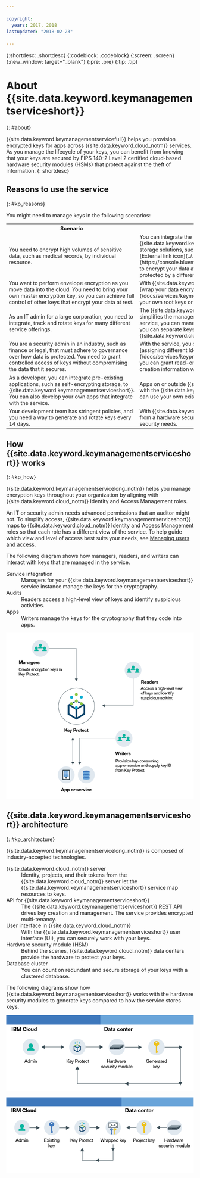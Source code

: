 ```yaml
---

copyright:
  years: 2017, 2018
lastupdated: "2018-02-23"

---
```


{:shortdesc: .shortdesc}
{:codeblock: .codeblock}
{:screen: .screen}
{:new_window: target="_blank"}
{:pre: .pre}
{:tip: .tip}

# About {{site.data.keyword.keymanagementserviceshort}}
{: #about}

{{site.data.keyword.keymanagementservicefull}} helps you provision encrypted keys for apps across {{site.data.keyword.cloud_notm}} services. As you manage the lifecycle of your keys, you can benefit from knowing that your keys are secured by FIPS 140-2 Level 2 certified cloud-based hardware security modules (HSMs) that protect against the theft of information.
{: shortdesc}

## Reasons to use the service
{: #kp_reasons}

You might need to manage keys in the following scenarios:

<table>
  <tr>
    <th>Scenario</th>
    <th>Reasons</th>
  </tr>
  <tr>
    <td>You need to encrypt high volumes of sensitive data, such as medical records, by individual resource.</td>
    <td>You can integrate the {{site.data.keyword.keymanagementserviceshort}} service with storage solutions, such as [{{site.data.keyword.objectstorageshort}} ![External link icon](../../icons/launch-glyph.svg "External link icon")](https://console.bluemix.net/docs/services/ObjectStorage/index.html), to encrypt your data at rest in the cloud. Each document can be protected by a different key, so you have granular control of your data.</td>
  </tr>
  <tr>
    <td>You want to perform envelope encryption as you move data into the cloud. You need to bring your own master encryption key, so you can achieve full control of other keys that encrypt your data at rest.</td>
    <td>With {{site.data.keyword.keymanagementserviceshort}}, you can [wrap your data encryption keys with a highly secure root key](/docs/services/keymgmt/keyprotect_envelope.html). You can bring your own root keys or create them in the service.</td>
  </tr>
  <tr>
    <td>As an IT admin for a large corporation, you need to integrate, track and rotate keys for many different service offerings.</td>
    <td>The {{site.data.keyword.keymanagementserviceshort}} interface simplifies the management of multiple encryption services. With the service, you can manage and sort keys in one centralized location, or you can separate keys by project and house them in different {{site.data.keyword.cloud_notm}} spaces.</td>
  </tr>
  <tr>
    <td>You are a security admin in an industry, such as finance or legal, that must adhere to governance over how data is protected. You need to grant controlled access of keys without compromising the data that it secures.</td>
    <td>With the service, you can control user access to manage keys by [assigning different Identity and Access Management roles](/docs/services/keyprotect_manage_access.html#roles). For example, you can grant read-only access to users who need to view key creation information without viewing the key material.</td>
  <tr>
    <td>As a developer, you can integrate pre-existing applications, such as self-encrypting storage, to {{site.data.keyword.keymanagementserviceshort}}. You can also develop your own apps that integrate with the service.</td>
    <td>Apps on or outside {{site.data.keyword.cloud_notm}} can integrate with the {{site.data.keyword.keymanagementserviceshort}} APIs. You can use your own existing keys for your apps. </td>
  </tr>
  <tr>
    <td>Your development team has stringent policies, and you need a way to generate and rotate keys every 14 days.</td>
    <td>With {{site.data.keyword.cloud_notm}}, you can rapidly generate keys from a hardware security module (HSM) to meet your on-going security needs.</td>
  </tr>
</table>

## How {{site.data.keyword.keymanagementserviceshort}} works
{: #kp_how}

{{site.data.keyword.keymanagementservicelong_notm}} helps you manage encryption keys throughout your organization by aligning with {{site.data.keyword.cloud_notm}} Identity and Access Management roles.

An IT or security admin needs advanced permissions that an auditor might not. To simplify access, {{site.data.keyword.keymanagementserviceshort}} maps to {{site.data.keyword.cloud_notm}} Identity and Access Management roles so that each role has a different view of the service. To help guide which view and level of access best suits your needs, see [Managing users and access](/docs/services/keymgmt/keyprotect_manage_access.html#roles).

The following diagram shows how managers, readers, and writers can interact with keys that are managed in the service.

<dl>
  <dt>Service integration</dt>
    <dd>Managers for your {{site.data.keyword.keymanagementserviceshort}} service instance
manage the keys for the cryptography.</dd>
  <dt>Audits</dt>
    <dd>Readers access a high-level view of keys and identify suspicious activities.</dd>
  <dt>Apps</dt>
    <dd>Writers manage the keys for the cryptography that they code into apps.</dd>
</dl>

![The diagram shows the same components as described in the previous definition list.](images/keys-use-cases.png)

## {{site.data.keyword.keymanagementserviceshort}} architecture
{: #kp_architecture}

{{site.data.keyword.keymanagementservicelong_notm}} is composed of industry-accepted technologies.

<dl>
  <dt>{{site.data.keyword.cloud_notm}} server</dt>
    <dd>Identity, projects, and their tokens from the {{site.data.keyword.cloud_notm}} server let the {{site.data.keyword.keymanagementserviceshort}} service map resources to keys.</dd>
  <dt>API for {{site.data.keyword.keymanagementserviceshort}}</dt>
    <dd>The {{site.data.keyword.keymanagementserviceshort}} REST API drives key creation and management. The service provides encrypted multi-tenancy.</dd>
  <dt>User interface in {{site.data.keyword.cloud_notm}}</dt>
    <dd>With the {{site.data.keyword.keymanagementserviceshort}} user interface (UI), you can securely work with your keys.</dd>
  <dt>Hardware security module (HSM)</dt>
    <dd>Behind the scenes, {{site.data.keyword.cloud_notm}} data centers provide the hardware to protect your keys.</dd>
  <dt>Database cluster</dt>
    <dd>You can count on redundant and secure storage of your keys with a clustered database.</dd>
</dl>

The following diagrams show how {{site.data.keyword.keymanagementserviceshort}} works with the hardware security modules to generate keys compared to how the service stores keys.

![The diagram shows how keys are generated.](images/generated-key.png)

![The diagram shows how existing keys are stored.](images/stored-key.png)
